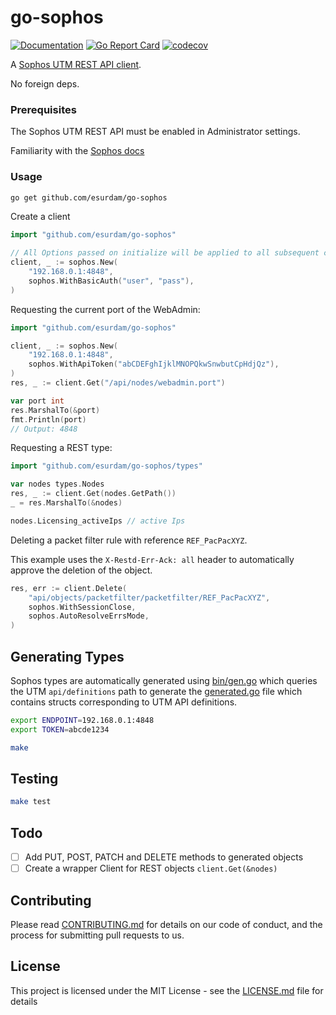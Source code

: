 # go-sophos

[![Documentation](https://godoc.org/github.com/esurdam/go-sophos?status.svg)](http://godoc.org/github.com/esurdam/go-sophos)
[![Go Report Card](https://goreportcard.com/badge/github.com/esurdam/go-sophos)](https://goreportcard.com/report/github.com/esurdam/go-sophos)
[![codecov](https://codecov.io/gh/esurdam/go-sophos/branch/master/graph/badge.svg)](https://codecov.io/gh/esurdam/go-sophos)

A [Sophos UTM REST API client](https://www.sophos.com/en-us/medialibrary/PDFs/documentation/UTMonAWS/Sophos-UTM-RESTful-API.pdf?la=en). 

No foreign deps.

### Prerequisites

The Sophos UTM REST API must be enabled in Administrator settings.

Familiarity with the [Sophos docs](https://www.sophos.com/en-us/medialibrary/PDFs/documentation/UTMonAWS/Sophos-UTM-RESTful-API.pdf?la=en)

### Usage

```bash
go get github.com/esurdam/go-sophos
```
Create a client



```go
import "github.com/esurdam/go-sophos"

// All Options passed on initialize will be applied to all subsequent calls
client, _ := sophos.New(
    "192.168.0.1:4848", 
    sophos.WithBasicAuth("user", "pass"),
)
```

Requesting the current port of the WebAdmin:

```go
import "github.com/esurdam/go-sophos"

client, _ := sophos.New(
    "192.168.0.1:4848", 
    sophos.WithApiToken("abCDEFghIjklMNOPQkwSnwbutCpHdjQz"),
)
res, _ := client.Get("/api/nodes/webadmin.port")

var port int
res.MarshalTo(&port)
fmt.Println(port)
// Output: 4848
```

Requesting a REST type:

```go
import "github.com/esurdam/go-sophos/types"

var nodes types.Nodes
res, _ := client.Get(nodes.GetPath()) 
_ = res.MarshalTo(&nodes) 

nodes.Licensing_activeIps // active Ips
```


Deleting a packet filter rule with reference `REF_PacPacXYZ`.

This example uses the `X-Restd-Err-Ack: all` header to automatically approve the deletion of the object.
```go
res, err := client.Delete(
    "api/objects/packetfilter/packetfilter/REF_PacPacXYZ", 
    sophos.WithSessionClose,
    sophos.AutoResolveErrsMode,
)
```

## Generating Types

Sophos types are automatically generated using [bin/gen.go](bin/gen.go) which queries the UTM `api/definitions` path to generate the [generated.go](generated.go) file which contains structs corresponding to UTM API definitions.


```bash
export ENDPOINT=192.168.0.1:4848
export TOKEN=abcde1234

make
```

## Testing

```bash
make test
```

## Todo

- [ ] Add PUT, POST, PATCH and DELETE methods to generated objects
- [ ] Create a wrapper Client for REST objects `client.Get(&nodes)` 

## Contributing

Please read [CONTRIBUTING.md](https://gist.github.com/PurpleBooth/b24679402957c63ec426) for details on our code of conduct, and the process for submitting pull requests to us.

## License

This project is licensed under the MIT License - see the [LICENSE.md](LICENSE) file for details
